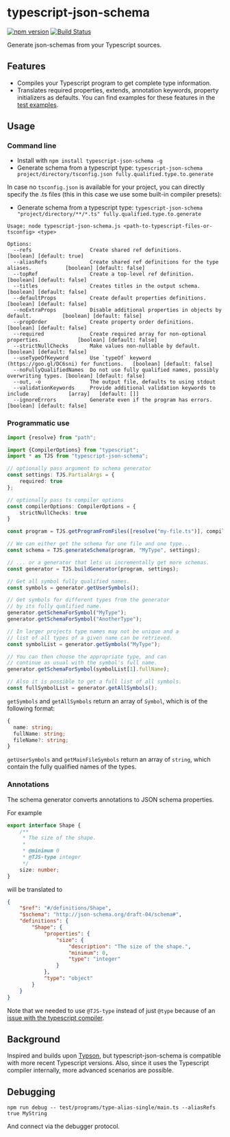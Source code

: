 # typescript-json-schema

[![npm version](https://img.shields.io/npm/v/typescript-json-schema.svg)](https://www.npmjs.com/package/typescript-json-schema) [![Build Status](https://travis-ci.org/YousefED/typescript-json-schema.svg?branch=master)](https://travis-ci.org/YousefED/typescript-json-schema)

Generate json-schemas from your Typescript sources.

## Features

* Compiles your Typescript program to get complete type information.
* Translates required properties, extends, annotation keywords, property initializers as defaults. You can find examples for these features in the [test examples](https://github.com/YousefED/typescript-json-schema/tree/master/test/programs).

## Usage

### Command line

* Install with `npm install typescript-json-schema -g`
* Generate schema from a typescript type: `typescript-json-schema project/directory/tsconfig.json fully.qualified.type.to.generate`

In case no `tsconfig.json` is available for your project, you can directly specify the .ts files (this in this case we use some built-in compiler presets):

* Generate schema from a typescript type: `typescript-json-schema "project/directory/**/*.ts" fully.qualified.type.to.generate`

```
Usage: node typescript-json-schema.js <path-to-typescript-files-or-tsconfig> <type>

Options:
  --refs                   Create shared ref definitions.                                [boolean] [default: true]
  --aliasRefs              Create shared ref definitions for the type aliases.           [boolean] [default: false]
  --topRef                 Create a top-level ref definition.                            [boolean] [default: false]
  --titles                 Creates titles in the output schema.                          [boolean] [default: false]
  --defaultProps           Create default properties definitions.                        [boolean] [default: false]
  --noExtraProps           Disable additional properties in objects by default.          [boolean] [default: false]
  --propOrder              Create property order definitions.                            [boolean] [default: false]
  --required               Create required array for non-optional properties.            [boolean] [default: false]
  --strictNullChecks       Make values non-nullable by default.                          [boolean] [default: false]
  --useTypeOfKeyword       Use `typeOf` keyword (https://goo.gl/DC6sni) for functions.   [boolean] [default: false]
  --noFullyQualifiedNames  Do not use fully qualified names, possibly overwriting types. [boolean] [default: false]
  --out, -o                The output file, defaults to using stdout
  --validationKeywords     Provide additional validation keywords to include             [array]   [default: []]
  --ignoreErrors           Generate even if the program has errors.                      [boolean] [default: false]
```

### Programmatic use

```ts
import {resolve} from "path";

import {CompilerOptions} from "typescript";
import * as TJS from "typescript-json-schema";

// optionally pass argument to schema generator
const settings: TJS.PartialArgs = {
    required: true
};

// optionally pass ts compiler options
const compilerOptions: CompilerOptions = {
    strictNullChecks: true
}

const program = TJS.getProgramFromFiles([resolve("my-file.ts")], compilerOptions);

// We can either get the schema for one file and one type...
const schema = TJS.generateSchema(program, "MyType", settings);

// ... or a generator that lets us incrementally get more schemas.
const generator = TJS.buildGenerator(program, settings);

// Get all symbol fully qualified names.
const symbols = generator.getUserSymbols();

// Get symbols for different types from the generator
// by its fully qualified name.
generator.getSchemaForSymbol("MyType");
generator.getSchemaForSymbol("AnotherType");

// In larger projects type names may not be unique and a
// list of all types of a given name can be retrieved.
const symbolList = generator.getSymbols("MyType");

// You can then choose the appropriate type, and can
// continue as usual with the symbol's full name.
generator.getSchemaForSymbol(symbolList[1].fullName);

// Also it is possible to get a full list of all symbols.
const fullSymbolList = generator.getAllSymbols();
```

`getSymbols` and `getAllSymbols` return an array of `Symbol`, which is of the
following format:

```ts
{
  name: string;
  fullName: string;
  fileName?: string;
}
```

`getUserSymbols` and `getMainFileSymbols` return an array of `string`, which contain
the fully qualified names of the types.

### Annotations

The schema generator converts annotations to JSON schema properties.

For example

```ts
export interface Shape {
    /**
     * The size of the shape.
     *
     * @minimum 0
     * @TJS-type integer
     */
    size: number;
}
```

will be translated to

```json
{
    "$ref": "#/definitions/Shape",
    "$schema": "http://json-schema.org/draft-04/schema#",
    "definitions": {
        "Shape": {
            "properties": {
                "size": {
                    "description": "The size of the shape.",
                    "minimum": 0,
                    "type": "integer"
                }
            },
            "type": "object"
        }
    }
}
```

Note that we needed to use `@TJS-type` instead of just `@type` because of an [issue with the typescript compiler](https://github.com/Microsoft/TypeScript/issues/13498).

## Background

Inspired and builds upon [Typson](https://github.com/lbovet/typson/), but typescript-json-schema is compatible with more recent Typescript versions. Also, since it uses the Typescript compiler internally, more advanced scenarios are possible.

## Debugging

`npm run debug -- test/programs/type-alias-single/main.ts --aliasRefs true MyString`

And connect via the debugger protocol.

